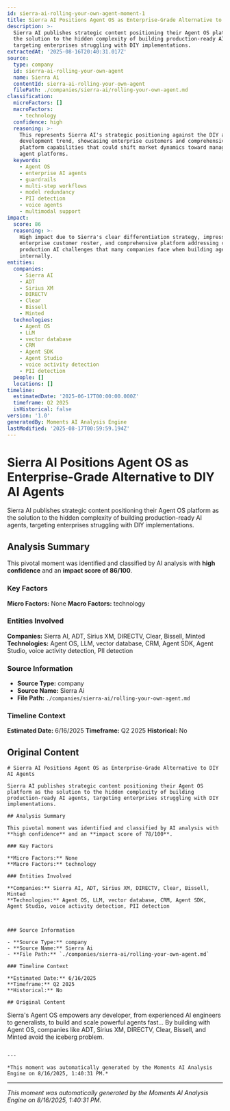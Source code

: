 ```yaml
---
id: sierra-ai-rolling-your-own-agent-moment-1
title: Sierra AI Positions Agent OS as Enterprise-Grade Alternative to DIY AI Agents
description: >-
  Sierra AI publishes strategic content positioning their Agent OS platform as
  the solution to the hidden complexity of building production-ready AI agents,
  targeting enterprises struggling with DIY implementations.
extractedAt: '2025-08-16T20:40:31.017Z'
source:
  type: company
  id: sierra-ai-rolling-your-own-agent
  name: Sierra Ai
  contentId: sierra-ai-rolling-your-own-agent
  filePath: ./companies/sierra-ai/rolling-your-own-agent.md
classification:
  microFactors: []
  macroFactors:
    - technology
  confidence: high
  reasoning: >-
    This represents Sierra AI's strategic positioning against the DIY agent
    development trend, showcasing enterprise customers and comprehensive
    platform capabilities that could shift market dynamics toward managed AI
    agent platforms.
  keywords:
    - Agent OS
    - enterprise AI agents
    - guardrails
    - multi-step workflows
    - model redundancy
    - PII detection
    - voice agents
    - multimodal support
impact:
  score: 86
  reasoning: >-
    High impact due to Sierra's clear differentiation strategy, impressive
    enterprise customer roster, and comprehensive platform addressing critical
    production AI challenges that many companies face when building agents
    internally.
entities:
  companies:
    - Sierra AI
    - ADT
    - Sirius XM
    - DIRECTV
    - Clear
    - Bissell
    - Minted
  technologies:
    - Agent OS
    - LLM
    - vector database
    - CRM
    - Agent SDK
    - Agent Studio
    - voice activity detection
    - PII detection
  people: []
  locations: []
timeline:
  estimatedDate: '2025-06-17T00:00:00.000Z'
  timeframe: Q2 2025
  isHistorical: false
version: '1.0'
generatedBy: Moments AI Analysis Engine
lastModified: '2025-08-17T00:59:59.194Z'
---
```

# Sierra AI Positions Agent OS as Enterprise-Grade Alternative to DIY AI Agents

Sierra AI publishes strategic content positioning their Agent OS platform as the solution to the hidden complexity of building production-ready AI agents, targeting enterprises struggling with DIY implementations.

## Analysis Summary

This pivotal moment was identified and classified by AI analysis with **high confidence** and an **impact score of 86/100**.

### Key Factors

**Micro Factors:** None
**Macro Factors:** technology

### Entities Involved

**Companies:** Sierra AI, ADT, Sirius XM, DIRECTV, Clear, Bissell, Minted
**Technologies:** Agent OS, LLM, vector database, CRM, Agent SDK, Agent Studio, voice activity detection, PII detection



### Source Information

- **Source Type:** company
- **Source Name:** Sierra Ai
- **File Path:** `./companies/sierra-ai/rolling-your-own-agent.md`

### Timeline Context

**Estimated Date:** 6/16/2025
**Timeframe:** Q2 2025
**Historical:** No

## Original Content

```
# Sierra AI Positions Agent OS as Enterprise-Grade Alternative to DIY AI Agents

Sierra AI publishes strategic content positioning their Agent OS platform as the solution to the hidden complexity of building production-ready AI agents, targeting enterprises struggling with DIY implementations.

## Analysis Summary

This pivotal moment was identified and classified by AI analysis with **high confidence** and an **impact score of 78/100**.

### Key Factors

**Micro Factors:** None
**Macro Factors:** technology

### Entities Involved

**Companies:** Sierra AI, ADT, Sirius XM, DIRECTV, Clear, Bissell, Minted
**Technologies:** Agent OS, LLM, vector database, CRM, Agent SDK, Agent Studio, voice activity detection, PII detection



### Source Information

- **Source Type:** company
- **Source Name:** Sierra Ai
- **File Path:** `./companies/sierra-ai/rolling-your-own-agent.md`

### Timeline Context

**Estimated Date:** 6/16/2025
**Timeframe:** Q2 2025
**Historical:** No

## Original Content

```
Sierra's Agent OS empowers any developer, from experienced AI engineers to generalists, to build and scale powerful agents fast... By building with Agent OS, companies like ADT, Sirius XM, DIRECTV, Clear, Bissell, and Minted avoid the iceberg problem.
```

---

*This moment was automatically generated by the Moments AI Analysis Engine on 8/16/2025, 1:40:31 PM.*

```

---

*This moment was automatically generated by the Moments AI Analysis Engine on 8/16/2025, 1:40:31 PM.*
